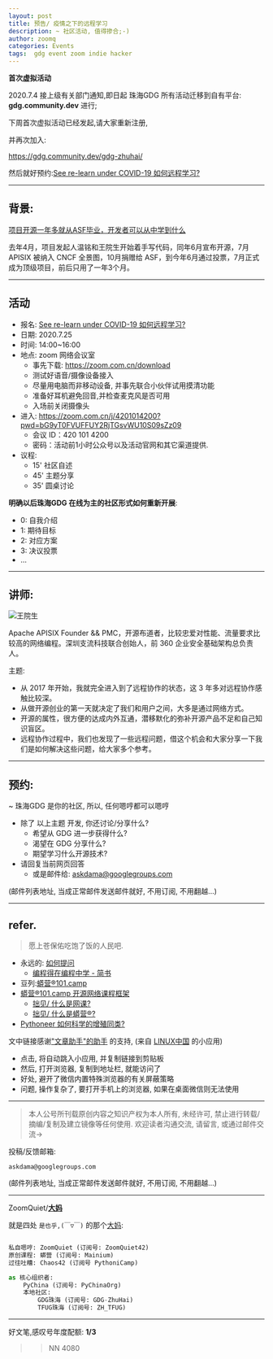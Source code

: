 ```yaml
---
layout: post
title: 预告/ 疫情之下的远程学习
description: ~ 社区活动, 值得掺合;-)
author: zoomq
categories: Events
tags:  gdg event zoom indie hacker
---
```


**首次虚拟活动**


2020.7.4 接上级有关部门通知,即日起 珠海GDG
所有活动迁移到自有平台: **gdg.community.dev** 进行;

下周首次虚拟活动已经发起,请大家重新注册,

并再次加入:

https://gdg.community.dev/gdg-zhuhai/

然后就好预约:[See re-learn under COVID-19 如何远程学习? ](https://gdg.community.dev/events/details/google-gdg-zhuhai-presents-re-learn-under-covid-19-ru-he-yuan-cheng-xue-xi/)



<!--more-->


-------------
## 背景:
[项目开源一年多就从ASF毕业，开发者可以从中学到什么](https://mp.weixin.qq.com/s/rvYfZnWpEjcomYobEIVbGg)


去年4月，项目发起人温铭和王院生开始着手写代码，同年6月宣布开源，7月 APISIX 被纳入 CNCF 全景图，10月捐赠给 ASF，到今年6月通过投票，7月正式成为顶级项目，前后只用了一年3个月。

-------------
## 活动

- 报名: [See re-learn under COVID-19 如何远程学习? ](https://gdg.community.dev/events/details/google-gdg-zhuhai-presents-re-learn-under-covid-19-ru-he-yuan-cheng-xue-xi/)
- 日期: 2020.7.25 
- 时间: 14:00~16:00
- 地点: zoom 网络会议室
    + 事先下载: https://zoom.com.cn/download
    + 测试好语音/摄像设备接入
    + 尽量用电脑而非移动设备, 并事先联合小伙伴试用摸清功能
    + 准备好耳机避免回音,并检查麦克风是否可用
    + 入场前关闭摄像头
- 进入: https://zoom.com.cn/j/4201014200?pwd=bG9yT0FVUFFUY2RjTGsvWU10S09sZz09
    + 会议 ID：420 101 4200
    + 密码：活动前1小时公众号以及活动官网和其它渠道提供.
- 议程:
    + 15' 社区自述
    + 45' 主题分享
    + 35' 圆桌讨论

**明确以后珠海GDG 在线为主的社区形式如何重新开展**:

- 0: 自我介绍
- 1: 期待目标
- 2: 对应方案
- 3: 决议投票
- ...



-------------
## 讲师:

![王院生](http://ydlj.zoomquiet.top/ipic/2020-07-20-200720%E9%99%A2%E7%94%9F%40apisix.png?imageView2/2/w/420)

Apache APISIX Founder && PMC，开源布道者，比较忠爱对性能、流量要求比较高的网络编程。深圳支流科技联合创始人，前 360 企业安全基础架构总负责人。

主题:

- 从 2017 年开始，我就完全进入到了远程协作的状态，这 3 年多对远程协作感触比较深。
- 从做开源创业的第一天就决定了我们和用户之间，大多是通过网络方式。
- 开源的属性，很方便的达成内外互通，潜移默化的弥补开源产品不足和自己知识盲区。
- 远程协作过程中，我们也发现了一些远程问题，借这个机会和大家分享一下我们是如何解决这些问题，给大家多个参考。 



-------------
## 预约:
~ 珠海GDG 是你的社区, 所以, 任何嗯哼都可以嗯哼

- 除了 以上主题 开发, 你还讨论/分享什么?
    + 希望从 GDG 进一步获得什么?
    + 渴望在 GDG 分享什么?
    + 期望学习什么开源技术?
- 请回复当前网页回答
    + 或是邮件给:
    askdama@googlegroups.com

(邮件列表地址, 
当成正常邮件发送邮件就好, 不用订阅, 不用翻越...)


-------------
## refer.
> 愿上苍保佑吃饱了饭的人民吧.

- 永远的: [如何提问](https://gitlab.com/101camp/2py/tasks/wikis/HandBooks/Hb4Ask)
    + [编程得在编程中学 - 简书](https://www.jianshu.com/p/7314179ac730)
- 豆列:[蟒营®101.camp](https://www.douban.com/doulist/119293075/)
- [蟒营®101.camp 开源网络课程框架](https://doc.101.camp/)
    + [拙见/ 什么是网课?](https://mp.weixin.qq.com/s/sYTdj0r9b9WTDJBYCkae3w)
    + [拙见/ 什么是蟒营®?](https://mp.weixin.qq.com/s/8hG366zSBNVWAcHA_zEAYA)
- [Pythoneer 如何科学的增殖同类?](https://blog.101.camp/nc/181012-preNC-pythoneer-growthup/)



文中链接感谢["文章助手"的助手](https://linux.cn/static/tools/a.html) 的支持,
(来自 [LINUX中国]((https://linux.cn/article-11850-1.html)) 的小应用)

- 点击, 将自动跳入小应用, 并复制链接到剪贴板
- 然后, 打开浏览器, 复制到地址栏, 就能访问了
- 好处, 避开了微信内置特殊浏览器的有关屏蔽策略
- 问题, 操作复杂了, 要打开手机上的浏览器, 如果在桌面微信则无法使用


-------------
> 本人公号所刊载原创内容之知识产权为本人所有,
> 未经许可, 禁止进行转载/摘编/复制及建立镜像等任何使用.
> 欢迎读者沟通交流, 请留言, 或通过邮件交流->

投稿/反馈邮箱:

    askdama@googlegroups.com


(邮件列表地址, 
当成正常邮件发送邮件就好, 不用订阅, 不用翻越...)

-------------

ZoomQuiet/**[大妈](https://mp.weixin.qq.com/s/N5TuRRbF485D4Q90XdDA7g)**

就是四处 `是也乎,(￣▽￣)` 的那个[大妈](https://mp.weixin.qq.com/s/N5TuRRbF485D4Q90XdDA7g):


```python

私自嗯哼: ZoomQuiet (订阅号: ZoomQuiet42)
原创课程: 蟒营 (订阅号: Mainium)
过往吐糟: Chaos42 (订阅号 PythoniCamp)

as 核心组织者:
    PyChina (订阅号: PyChinaOrg)
    本地社区: 
        GDG珠海 (订阅号: GDG-ZhuHai)
        TFUG珠海 (订阅号: ZH_TFUG)
```

-------------
好文笔,感叹号年度配额: **1/3**

>> NN 4080
